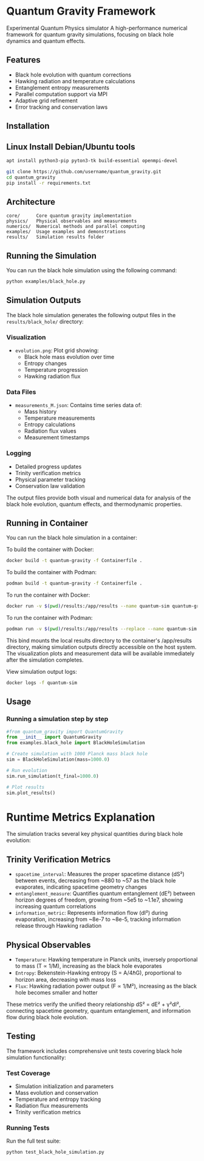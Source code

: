 # Quantum Gravity Framework

Experimental Quantum Physics simulator
A high-performance numerical framework for quantum gravity simulations, focusing on black hole dynamics and quantum effects.

## Features

- Black hole evolution with quantum corrections
- Hawking radiation and temperature calculations
- Entanglement entropy measurements
- Parallel computation support via MPI
- Adaptive grid refinement
- Error tracking and conservation laws

## Installation

## Linux Install Debian/Ubuntu tools
```bash
apt install python3-pip pyton3-tk build-essential openmpi-devel
```

```bash
git clone https://github.com/username/quantum_gravity.git
cd quantum_gravity
pip install -r requirements.txt
```

## Architecture

```
core/      Core quantum gravity implementation
physics/   Physical observables and measurements
numerics/  Numerical methods and parallel computing
examples/  Usage examples and demonstrations
results/   Simulation results folder
```

## Running the Simulation

You can run the black hole simulation using the following command:

```bash
python examples/black_hole.py
```

## Simulation Outputs

The black hole simulation generates the following output files in the `results/black_hole/` directory:

### Visualization
- `evolution.png`: Plot grid showing:
  - Black hole mass evolution over time
  - Entropy changes
  - Temperature progression
  - Hawking radiation flux

### Data Files
- `measurements_M.json`: Contains time series data of:
  - Mass history
  - Temperature measurements
  - Entropy calculations
  - Radiation flux values
  - Measurement timestamps

### Logging
- Detailed progress updates
- Trinity verification metrics
- Physical parameter tracking
- Conservation law validation

The output files provide both visual and numerical data for analysis of the black hole evolution, quantum effects, and thermodynamic properties.


## Running in Container

You can run the black hole simulation in a container:

To build the container with Docker:
```bash
docker build -t quantum-gravity -f Containerfile .
```

To build the container with Podman:
```bash
podman build -t quantum-gravity -f Containerfile .
```


To run the container with Docker:
```bash
docker run -v $(pwd)/results:/app/results --name quantum-sim quantum-gravity
```

To run the container with Podman:
```bash
podman run -v $(pwd)/results:/app/results --replace --name quantum-sim quantum-gravity
```

This bind mounts the local results directory to the container's /app/results directory, making simulation outputs directly accessible on the host system. The visualization plots and measurement data will be available immediately after the simulation completes.

View simulation output logs:
```bash
docker logs -f quantum-sim
```


## Usage
### Running a simulation step by step 
```python
#from quantum_gravity import QuantumGravity
from __init__ import QuantumGravity
from examples.black_hole import BlackHoleSimulation

# Create simulation with 1000 Planck mass black hole
sim = BlackHoleSimulation(mass=1000.0)

# Run evolution
sim.run_simulation(t_final=1000.0)

# Plot results
sim.plot_results()
```

# Runtime Metrics Explanation

The simulation tracks several key physical quantities during black hole evolution:

## Trinity Verification Metrics

- `spacetime_interval`: Measures the proper spacetime distance (dS²) between events, decreasing from ~880 to ~57 as the black hole evaporates, indicating spacetime geometry changes
- `entanglement_measure`: Quantifies quantum entanglement (dE²) between horizon degrees of freedom, growing from ~5e5 to ~1.1e7, showing increasing quantum correlations
- `information_metric`: Represents information flow (dI²) during evaporation, increasing from ~8e-7 to ~8e-5, tracking information release through Hawking radiation

## Physical Observables

- `Temperature`: Hawking temperature in Planck units, inversely proportional to mass (T ∝ 1/M), increasing as the black hole evaporates
- `Entropy`: Bekenstein-Hawking entropy (S = A/4ℏG), proportional to horizon area, decreasing with mass loss
- `Flux`: Hawking radiation power output (F ∝ 1/M²), increasing as the black hole becomes smaller and hotter

These metrics verify the unified theory relationship dS² = dE² + γ²dI², connecting spacetime geometry, quantum entanglement, and information flow during black hole evolution.

## Testing

The framework includes comprehensive unit tests covering black hole simulation functionality:

### Test Coverage

- Simulation initialization and parameters
- Mass evolution and conservation
- Temperature and entropy tracking 
- Radiation flux measurements
- Trinity verification metrics

### Running Tests

Run the full test suite:
```bash
python test_black_hole_simulation.py
